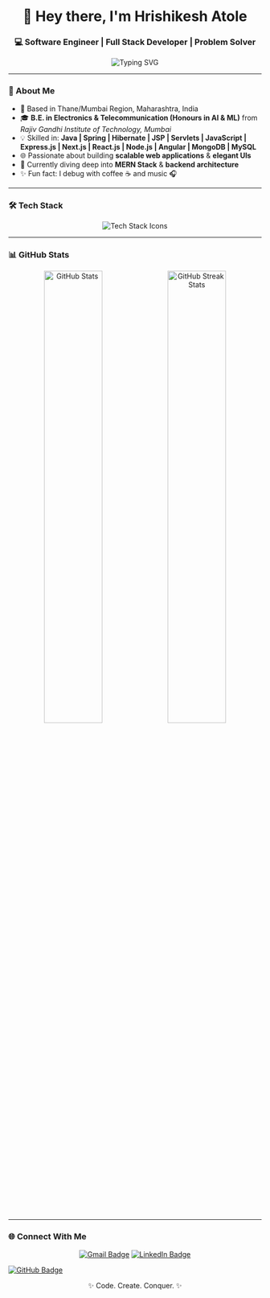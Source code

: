 <!--­­­­­­­­­­­­­­­­­­­­–––––––––––––––––––––––––––––––––––––––––––––––––––––––––-->
<h1 align="center">👋 Hey there, I'm <strong>Hrishikesh Atole</strong></h1>
<h3 align="center">💻 Software Engineer | Full Stack Developer | Problem Solver</h3>

<p align="center">
  <img src="https://readme-typing-svg.herokuapp.com?font=Fira+Code&size=22&pause=1000&color=00C2CB&center=true&vCenter=true&width=480&lines=Software+Engineer+at+Vernost;Full+Stack+Developer;Java+%7C+React+%7C+Node.js+%7C+Angular;Building+Scalable+Web+Apps;Loves+Clean+and+Elegant+Designs" alt="Typing SVG" />
</p>

---

### 🚀 About Me  
- 📍 Based in Thane/Mumbai Region, Maharashtra, India  
- 🎓 **B.E. in Electronics & Telecommunication (Honours in AI & ML)** from *Rajiv Gandhi Institute of Technology, Mumbai*  
- 💡 Skilled in: **Java | Spring | Hibernate | JSP | Servlets | JavaScript | Express.js | Next.js | React.js | Node.js | Angular | MongoDB | MySQL**  
- 🌐 Passionate about building **scalable web applications** & **elegant UIs**  
- 🧠 Currently diving deep into **MERN Stack** & **backend architecture**  
- ✨ Fun fact: I debug with coffee ☕ and music 🎧  

---

### 🛠️ Tech Stack  
<p align="center">
  <img src="https://skillicons.dev/icons?i=java,spring,hibernate,js,react,nodejs,express,nextjs,angular,mongodb,mysql,html,css,git,github,vscode" alt="Tech Stack Icons"/>
</p>

---

### 📊 GitHub Stats  
<p align="center">
  <img width="48%" src="https://github-readme-stats.vercel.app/api?username=HrishikeshAtole-24&show_icons=true&theme=tokyonight" alt="GitHub Stats"/>
  <img width="48%" src="https://github-readme-streak-stats.herokuapp.com/?user=HrishikeshAtole-24&theme=tokyonight" alt="GitHub Streak Stats"/>
</p>

---

### 🌐 Connect With Me  
<p align="center">
  <a href="mailto:rishiatole4545@gmail.com"><img src="https://img.shields.io/badge/Gmail-D14836?style=for-the-badge&logo=gmail&logoColor=white" alt="Gmail Badge"/></a>

  <a href="https://www.linkedin.com/in/hrishikesh-atole-b07a4a256" target="_blank">
  <img src="https://img.shields.io/badge/LinkedIn-0077B5?style=for-the-badge&logo=linkedin&logoColor=white" alt="LinkedIn Badge"/>
</a>

  <a href="https://github.com/HrishikeshAtole-24"><img src="https://img.shields.io/badge/GitHub-181717?style=for-the-badge&logo=github&logoColor=white" alt="GitHub Badge"/></a>
</p>

<p align="center">✨ Code. Create. Conquer. ✨</p>
